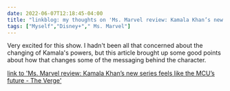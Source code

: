 ---date: 2022-06-07T12:18:45-04:00title: "linkblog: my thoughts on 'Ms. Marvel review: Kamala Khan’s new series feels like the MCU’s future - The Verge'"tags: ["Myself","Disney+"," Ms. Marvel"]---Very excited for this show. I hadn't been all that concerned about the changing of Kamala's powers, but this article brought up some good points about how that changes some of the messaging behind the character. [link to 'Ms. Marvel review: Kamala Khan’s new series feels like the MCU’s future - The Verge'](https://www.theverge.com/23141670/ms-marvel-review)